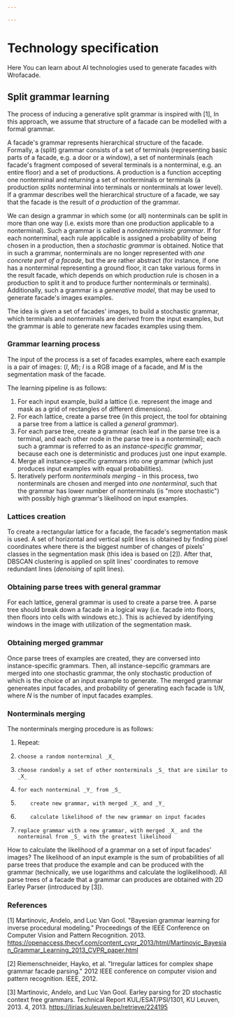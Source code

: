 ```yaml
---

---
```

# Technology specification

Here You can learn about AI technologies used to generate facades with Wrofacade.

## Split grammar learning

The process of inducing a generative split grammar is inspired with [1],
In this approach, we assume that structure of a facade can be modelled with
a formal grammar.

A facade's grammar represents hierarchical structure of the facade. Formally,
a (split) grammar consists of a set of terminals (representing basic parts of
a facade, e.g. a door or a window), a set of nonterminals (each facade's fragment
composed of several terminals is a nonterminal, e.g. an entire floor) and a set of productions.
A production is a function accepting one nonterminal and returning a set
of nonterminals or terminals (a production _splits_ nonterminal into terminals
or nonterminals at lower level). If a grammar describes well the hierarchical structure
of a facade, we say that the facade is the result of _a production_ of the grammar.

We can design a grammar in which some (or all) nonterminals can be split in
more than one way (i.e. exists more than one production applicable to a nonterminal).
Such a grammar is called a _nondeterministic grammar_. If for each nonterminal,
each rule applicable is assigned a probability of being chosen in a production,
then a _stochastic grammar_ is obtained. Notice that in such a grammar, nonterminals
are no longer represented with _one concrete part of a facade_, but the are rather
abstract (for instance, if one has a nonterminal representing a ground floor,
it can take various forms in the result facade, which depends on which production
rule is chosen in a production to split it and to produce further nonterminals or
terminals). Additionally, such a grammar is a _generative model_, that may be used
to generate facade's images examples.

The idea is given a set of facades' images, to build a stochastic grammar, which
terminals and nonterminals are derived from the input examples, but the grammar
is able to generate new facades examples using them.

### Grammar learning process

The input of the process is a set of facades examples, where each example
is a pair of images: (_I_, _M_); _I_ is a RGB image of a facade, and
_M_ is the segmentation mask of the facade.

The learning pipeline is as follows:

1. For each input example, build a lattice (i.e. represent the image and mask
as a grid of rectangles of different dimensions).
2. For each lattice, create a parse tree (in this project, the tool for obtaining
a parse tree from a lattice is called a _general grammar_).
3. For each parse tree, create a grammar (each leaf in the parse tree is
a terminal, and each other node in the parse tree is a nonterminal); each such a grammar
is referred to as an _instance-specific grammar_, because each one is deterministic
and produces just one input example.
4. Merge all instance-specific grammars into one grammar (which just produces
input examples with equal probabilities).
5. Iteratively perform _nonterminals merging_ - in this process, two nonterminals are chosen
and merged into _one nonterminal_, such that the grammar has lower number of nonterminals
(is "more stochastic") with possibly high grammar's likelihood on input examples.

### Lattices creation

To create a rectangular lattice for a facade, the facade's segmentation mask is used.
A set of horizontal and vertical split lines is obtained by finding pixel coordinates
where there is the biggest number of changes of pixels' classes in the segmentation mask
(this idea is based on [2]).
After that, DBSCAN clustering is applied on split lines' coordinates to remove redundant
lines (_denoising_ of split lines).

### Obtaining parse trees with general grammar

For each lattice, general grammar is used to create a parse tree. A parse tree should
break down a facade in a logical way (i.e. facade into floors, then floors into cells with windows
etc.). This is achieved by identifying windows in the image with utilization of the
segmentation mask.

### Obtaining merged grammar

Once parse trees of examples are created, they are conversed into instance-specific grammars.
Then, all instance-sepcific grammars are merged into one stochastic grammar, the only stochastic
production of which is the choice of an input example to generate. The merged grammar genereates
input facades, and probability of generating each facade is 1/_N_, where _N_ is the number of
input facades examples.

### Nonterminals merging

The nonterminals merging procedure is as follows:

1. Repeat:
2.     choose a random nonterminal _X_
3.     choose randomly a set of other nonterminals _S_ that are similar to _X_
4.     for each nonterminal _Y_ from _S_
5.         create new grammar, with merged _X_ and _Y_
6.         calculate likelihood of the new grammar on input facades
7.     replace grammar with a new grammar, with merged _X_ and the nonterminal from _S_ with the greatest likelihood

How to calculate the likelihood of a grammar on a set of input facades' images? The likelihood of an input
example is the sum of probabilities of all parse trees that produce the example and can be produced with
the grammar (technically, we use logarithms and calculate the loglikelihood). All parse trees of a facade
that a grammar can produces are obtained with 2D Earley Parser (introduced by [3]).

### References

[1] Martinovic, Andelo, and Luc Van Gool. "Bayesian grammar learning for inverse procedural modeling."
Proceedings of the IEEE Conference on Computer Vision and Pattern Recognition. 2013.
https://openaccess.thecvf.com/content_cvpr_2013/html/Martinovic_Bayesian_Grammar_Learning_2013_CVPR_paper.html

[2] Riemenschneider, Hayko, et al. "Irregular lattices for complex shape grammar facade parsing."
2012 IEEE conference on computer vision and pattern recognition. IEEE, 2012.

[3] Martinovic, Andelo, and Luc Van Gool. Earley parsing for 2D stochastic context free grammars.
Technical Report KUL/ESAT/PSI/1301, KU Leuven, 2013. 4, 2013.
https://lirias.kuleuven.be/retrieve/224195
